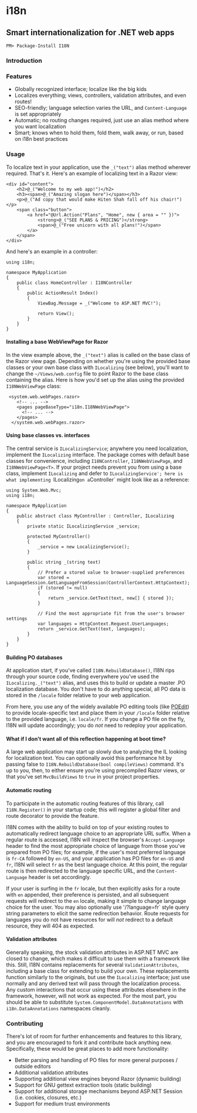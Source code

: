 # i18n
## Smart internationalization for .NET web apps

    PM> Package-Install I18N

### Introduction


### Features
- Globally recognized interface; localize like the big kids
- Localizes everything; views, controllers, validation attributes, and even routes!
- SEO-friendly; language selection varies the URL, and `Content-Language` is set appropriately
- Automatic; no routing changes required, just use an alias method where you want localization
- Smart; knows when to hold them, fold them, walk away, or run, based on i18n best practices

### Usage
To localize text in your application, use the `_("text")` alias method wherever required. That's it.
Here's an example of localizing text in a Razor view:

    <div id="content">
        <h2>@_("Welcome to my web app!")</h2>
        <h3><span>@_("Amazing slogan here")</span></h3>
        <p>@_("Ad copy that would make Hiten Shah fall off his chair!")</p>
        <span class="button">
            <a href="@Url.Action("Plans", "Home", new { area = "" })">
                <strong>@_("SEE PLANS & PRICING")</strong>
                <span>@_("Free unicorn with all plans!")</span>
            </a>
        </span>
    </div>

And here's an example in a controller:

    using i18n;
    
    namespace MyApplication
    {
        public class HomeController : I18NController
        {
            public ActionResult Index()
            {
                ViewBag.Message = _("Welcome to ASP.NET MVC!");

                return View();
            }
        }
    }

#### Installing a base WebViewPage for Razor
In the view example above, the `_("text")` alias is called on the base class of the Razor view page.
Depending on whether you're using the provided base classes or your own base class with `ILocalizing` (see below),
you'll want to change the `~/Views/web.config` file to point Razor to the base class containing the alias.
Here is how you'd set up the alias using the provided `I18NWebViewPage` class:

     <system.web.webPages.razor>
        <!-- ... -->
        <pages pageBaseType="i18n.I18NWebViewPage">
          <!-- ... -->
        </pages>
      </system.web.webPages.razor>

#### Using base classes vs. interfaces
The central service is `ILocalizingService`; anywhere you need localization, implement the `ILocalizing` interface.
The package comes with default base classes for convenience, including `I18NController`, `I18NWebViewPage`, and
`I18NWebViewPage<T>`. If your project needs prevent you from using a base class, implement `ILocalizing` and defer
to `ILocalizingService'; here is what implementing `ILocalizing` on a `Controller` might look like as a reference:

    using System.Web.Mvc;
    using i18n;

    namespace MyApplication
    {
        public abstract class MyController : Controller, ILocalizing
        {
            private static ILocalizingService _service;

            protected MyController()
            {
                _service = new LocalizingService();
            }
            
            public string _(string text)
            {
                // Prefer a stored value to browser-supplied preferences
                var stored = LanguageSession.GetLanguageFromSession(ControllerContext.HttpContext);
                if (stored != null)
                {
                    return _service.GetText(text, new[] { stored });
                }

                // Find the most appropriate fit from the user's browser settings
                var languages = HttpContext.Request.UserLanguages;                
                return _service.GetText(text, languages);
            }
        }
    }

#### Building PO databases
At application start, if you've called `I18N.RebuildDatabase()`, I18N rips through your source code, 
finding everywhere you've used the `ILocalizing._("text")` alias, and uses this to build or update a master .PO 
localization database. You don't have to do anything special, all PO data is stored in the `/locale` folder relative
to your web application.

From here, you use any of the widely available PO editing tools (like [POEdit](http://www.poedit.net))
to provide locale-specific text and place them in your `/locale` folder relative to the provided language, i.e. `locale/fr`. 
If you change a PO file on the fly, I18N will update accordingly; you do _not_ need to redeploy your application.

#### What if I don't want all of this reflection happening at boot time?
A large web application may start up slowly due to analyzing the IL looking for localization text. You can optionally
avoid this performance hit by passing false to `I18N.RebuildDatabase(bool compileViews)` command. It's up to you, then, to
either ensure you're using precompiled Razor views, or that you've set `MvcBuildViews` to `true` in your project
properties.

#### Automatic routing
To participate in the automatic routing features of this library, call `I18N.Register()` in your startup code;
this will register a global filter and route decorator to provide the feature.

I18N comes with the ability to build on top of your existing routes to automatically redirect language choice to
an appropriate URL suffix. When a regular route is accessed, I18N will inspect the browser's `Accept-Language` header
to find the most appropriate choice of language from those you've prepared from PO files; for example, if the user's
most preferred language is `fr-CA` followed by `en-US`, and your application has PO files for `en-US` and `fr`, I18N 
will select `fr` as the best language choice. At this point, the regular route is then redirected to the language
specific URL, and the `Content-Language` header is set accordingly.

If your user is surfing in the `fr` locale, but then explicitly asks for a route with `en` appended, their preference
is persisted, and all subsequent requests will redirect to the `en` locale, making it simple to change language choice
for the user. You may also optionally use '/?language=fr` style query string parameters to elicit the same redirection
behavior. Route requests for languages you do not have resources for will _not_ redirect to a default resource, they
will 404 as expected.

#### Validation attributes

Generally speaking, the stock validation attributes in ASP.NET MVC are closed to change, which makes it difficult to
use them with a framework like this. Still, I18N contains replacements for several `ValidationAttributes`, including
a base class for extending to build your own. These replacements function similarly to the originals, but use the
`ILocalizing` interface; just use normally and any derived text will pass through the localization process. Any custom
interactions that occur using these attributes elsewhere in the framework, however, will not work as expected. For the
most part, you should be able to substitute `System.ComponentModel.DataAnnotations` with `i18n.DataAnnotations` namespaces
cleanly.

### Contributing
There's lot of room for further enhancements and features to this library, and you are encouraged to fork it and
contribute back anything new. Specifically, these would be great places to add more functionality:

* Better parsing and handling of PO files for more general purposes / outside editors
* Additional validation attributes
* Supporting additional view engines beyond Razor (dynamic building)
* Support for GNU gettext extraction tools (static building)
* Support for additional storage mechanisms beyond ASP.NET Session (i.e. cookies, closures, etc.)
* Support for medium trust environments